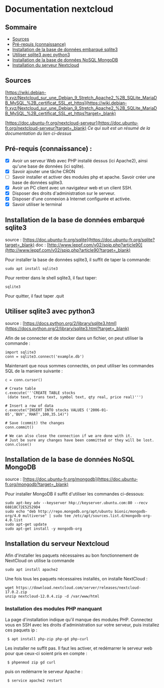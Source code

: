 

# Documentation nextcloud

## Sommaire
- [Sources](#sources)
- [Pré-requis (connaissance)](#prerequis)
- [Installation de la base de données embarqué sqlite3](#installsqlite3)
- [Utiliser sqlite3 avec python3](#usesqlite3)
- [Installation de la base de données NoSQL MongoDB](#mongodb)
- [Installation du serveur Nextcloud](#installnextcloud)

<!-- Pour  ajouter un label utiliser un <span id=label></span>
 ---> 
 <!-- Vous pouvez rajouter ?target=_blank a la fin de l'URL pour l'ouvrir dans un nouvel onglet
 --->

<span id=sources></span> 
## Sources
[https://wiki.debian-fr.xyz/Nextcloud_sur_une_Debian_9_Stretch_Apache2_%2B_SQLite_MariaDB_MySQL_%2B_certificat_SSL_et_https](https://wiki.debian-fr.xyz/Nextcloud_sur_une_Debian_9_Stretch_Apache2_%2B_SQLite_MariaDB_MySQL_%2B_certificat_SSL_et_https?target=_blank)

[https://doc.ubuntu-fr.org/nextcloud-serveur](https://doc.ubuntu-fr.org/nextcloud-serveur?target=_blank)
*Ce qui suit est un résumé de la documentation du lien ci-dessus*

<span id=prerequis></span> 
## Pré-requis (connaissance) :

 - [x] Avoir un serveur Web avec PHP installé dessus (ici Apache2), ainsi qu'une base de données (ici sqlite).
 - [x] Savoir ajouter une tâche CRON
 - [ ] Savoir installer et activer des modules php et apache. Savoir créer une base de données sqlite3.
 - [x] Avoir un PC client avec un navigateur web et un client SSH.
 - [x] Disposer des droits d'administration sur le serveur.
 - [x] Disposer d'une connexion à Internet configurée et activée.
 - [x] Savoir utiliser le terminal

<span id=installsqlite3></span> 
## Installation de la base de données embarqué sqlite3
source : [https://doc.ubuntu-fr.org/sqlite](https://doc.ubuntu-fr.org/sqlite?target=_blank)
doc : [http://www.leppf.com/v02/spip.php?article90](http://www.leppf.com/v02/spip.php?article90?target=_blank)

Pour installer la base de données sqlite3, il suffit de taper la commande:
```bash=
sudo apt install sqlite3
```

Pour rentrer dans le shell sqlite3, il faut taper:
```bash=
sqlite3
```

Pour quitter, il faut taper .quit

<span id=usesqlite3></span> 
## Utiliser sqlite3 avec python3
source : [https://docs.python.org/2/library/sqlite3.html](https://docs.python.org/2/library/sqlite3.html?target=_blank)

Afin de se connecter et de stocker dans un fichier, on peut utiliser la commande :
```python=
import sqlite3
conn = sqlite3.connect('example.db')
```
Maintenant que nous sommes connectés, on peut utiliser les commandes SQL de la maniere suivante :
```python=
c = conn.cursor()

# Create table
c.execute('''CREATE TABLE stocks
 (date text, trans text, symbol text, qty real, price real)''')

# Insert a row of data
c.execute("INSERT INTO stocks VALUES ('2006-01-05','BUY','RHAT',100,35.14)")

# Save (commit) the changes
conn.commit()

# We can also close the connection if we are done with it.
# Just be sure any changes have been committed or they will be lost.
conn.close()
```

<span id=mongodb></span> 
## Installation de la base de données NoSQL MongoDB

source : [https://doc.ubuntu-fr.org/mongodb](https://doc.ubuntu-fr.org/mongodb?target=_blank)

Pour installer MongoDB il suffit d'utiliser les commandes ci-dessous:
```bash=
sudo apt-key adv --keyserver hkp://keyserver.ubuntu.com:80 --recv 68818C72E52529D4
sudo echo "deb http://repo.mongodb.org/apt/ubuntu bionic/mongodb-org/4.0 multiverse" | sudo tee /etc/apt/sources.list.d/mongodb-org-4.0.list
sudo apt-get update
sudo apt-get install -y mongodb-org
```

<span id=installnextcloud></span> 
## Installation du serveur Nextcloud
Afin d'installer les paquets nécessaires au bon fonctionnement de NextCloud on utilise la commande 
```bash=
sudo apt install apache2 
```

Une fois tous les paquets nécessaires installés, on installe NextCloud :

```bash=
wget https://download.nextcloud.com/server/releases/nextcloud-17.0.2.zip
unzip nextcloud-12.0.4.zip -d /var/www/html 
```
### Installation des modules PHP manquant

La page d'installation indique qu'il manque des modules PHP. Connectez vous en SSH  avec les  droits d'administration  sur votre serveur, puis installez ces paquets ip :
```bash=
 $ apt install php-zip php-gd php-curl
```
Les installer ne suffit pas. Il faut les activer, et redémarrer le serveur web pour que ceux-ci soient pris en compte :
```bash=
 $ phpenmod zip gd curl
```
puis on redémarre le serveur Apache :
```bash=
 $ service apache2 restart
```
